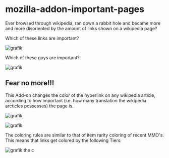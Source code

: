 # mozilla-addon-important-pages

Ever browsed through wikipedia, ran down a rabbit hole and became more and more disoriented by the amount of links shown on a wikipedia page?

Which of these links are important?

![grafik](https://user-images.githubusercontent.com/65167682/236006034-6360f7a7-6ea4-4815-9b91-c617ad0e7e02.png)

Which of these guys are important?

![grafik](https://user-images.githubusercontent.com/65167682/236006195-1c183957-6e44-496f-a419-922f5f582bc2.png)



## Fear no more!!!

This Add-on changes the color of the hyperlink on any wikipedia article, according to how important (i.e. how many translation the wikipedia arcticles possesses) the page is. 

![grafik](https://user-images.githubusercontent.com/65167682/236006533-9da40937-e5ec-4a40-9fe2-396d8b9769a7.png)

![grafik](https://user-images.githubusercontent.com/65167682/236006700-a70d9e04-e031-47c2-9a3a-bc11854472b0.png)

The coloring rules are similar to that of item rarity coloring of recent MMO's. This means that links get colored by the following Tiers:

![grafik](https://user-images.githubusercontent.com/65167682/236008777-714b9dbd-1eec-4ce6-b41b-e9d97a6d938a.png) the c

